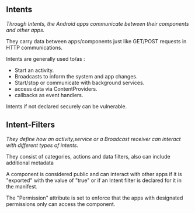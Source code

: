 


## Intents


*Through Intents, the Android apps communicate between their components and other apps.*

They carry data between apps/components just like GET/POST requests in HTTP communications.

Intents are generally used to/as :

* Start an activity.
* Broadcasts to inform the system and app changes.
* Start/stop or communicate with background services.
* access data via ContentProviders.
* callbacks as event handlers.

Intents if not declared securely can be vulnerable.

## Intent-Filters

*They define how an activity,service or a Broadcast receiver can interact with different types of intents.*

They consist of categories, actions and data filters, also can include additional metadata

A component is considered public and can interact with other apps if it is "exported" with the value of "true" or if an Intent filter is declared for it in the manifest.

The "Permission" attribute is set to enforce that the apps with designated permissions only can  access the component.
